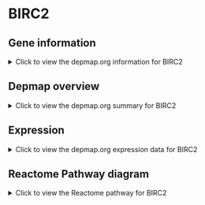 <h1>BIRC2</h1>

<h2>Gene information</h2>
<details>
  <summary>Click to view the depmap.org information for BIRC2</summary>
  <p><a href="https://depmap.org/portal/gene/BIRC2?tab=about" target="_BLANK">Open page in a new tab...</a></p>
  <iframe src="https://depmap.org/portal/gene/BIRC2?tab=about" style="border:none;width:100%;height:800px"></iframe>
</details>

<h2>Depmap overview</h2>
<details>
  <summary>Click to view the depmap.org summary for BIRC2</summary>
  <p><a href="https://depmap.org/portal/gene/BIRC2?tab=overview" target="_BLANK">Open page in a new tab...</a></p>
  <iframe src="https://depmap.org/portal/gene/BIRC2?tab=overview" style="border:none;width:100%;height:800px"></iframe>
</details>

<h2>Expression</h2>
<details>
  <summary>Click to view the depmap.org expression data for BIRC2</summary>
  <p><a href="https://depmap.org/portal/gene/BIRC2?tab=characterization" target="_BLANK">Open page in a new tab...</a></p>
  <iframe src="https://depmap.org/portal/gene/BIRC2?tab=characterization" style="border:none;width:100%;height:800px"></iframe>
</details>



<h2>Reactome Pathway diagram</h2>
<details>
  <summary>Click to view the Reactome pathway for BIRC2</summary>
  <p><a href="https://reactome.org/PathwayBrowser/#/R-HSA-937041" target="_BLANK">Open page in a new tab...</a></p>
  <p>IKK complex recruitment mediated by RIP1</p>
<iframe src="https://reactome.org/PathwayBrowser/#/R-HSA-937041" style="border:none;width:100%;height:800px"></iframe>
</details>



